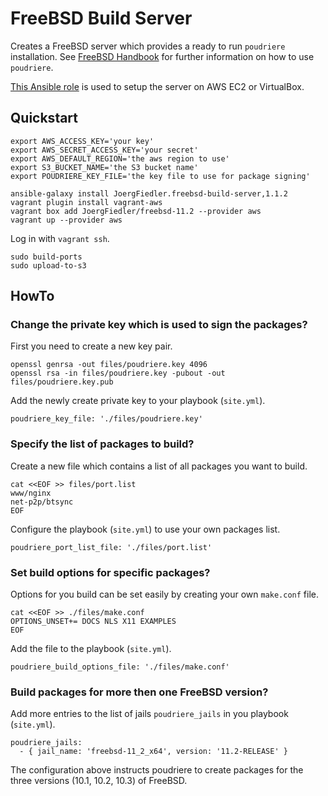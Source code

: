 # FreeBSD Build Server

Creates a FreeBSD server which provides a ready to run `poudriere` installation. See [FreeBSD Handbook](https://www.freebsd.org/doc/handbook/ports-poudriere.html) for further information on how to use `poudriere`.

[This Ansible role](https://github.com/JoergFiedler/freebsd-build-server) is used to setup the server on AWS EC2 or VirtualBox.

## Quickstart

    export AWS_ACCESS_KEY='your key'
    export AWS_SECRET_ACCESS_KEY='your secret'
    export AWS_DEFAULT_REGION='the aws region to use'
    export S3_BUCKET_NAME='the S3 bucket name'
    export POUDRIERE_KEY_FILE='the key file to use for package signing'

    ansible-galaxy install JoergFiedler.freebsd-build-server,1.1.2
    vagrant plugin install vagrant-aws
    vagrant box add JoergFiedler/freebsd-11.2 --provider aws
    vagrant up --provider aws

Log in with `vagrant ssh`.

    sudo build-ports
    sudo upload-to-s3

## HowTo

### Change the private key which is used to sign the packages?

First you need to create a new key pair.

    openssl genrsa -out files/poudriere.key 4096
    openssl rsa -in files/poudriere.key -pubout -out files/poudriere.key.pub

Add the newly create private key to your playbook (`site.yml`).

    poudriere_key_file: './files/poudriere.key'

### Specify the list of packages to build?

Create a new file which contains a list of all packages you want to build.

    cat <<EOF >> files/port.list
    www/nginx
    net-p2p/btsync
    EOF

Configure the playbook (`site.yml`) to use your own packages list.

    poudriere_port_list_file: './files/port.list'

### Set build options for specific packages?

Options for you build can be set easily by creating your own `make.conf` file.

    cat <<EOF >> ./files/make.conf
    OPTIONS_UNSET+= DOCS NLS X11 EXAMPLES
    EOF

Add the file to the playbook (`site.yml`).

    poudriere_build_options_file: './files/make.conf'

### Build packages for more then one FreeBSD version?

Add more entries to the list of jails `poudriere_jails` in you playbook (`site.yml`).

    poudriere_jails:
      - { jail_name: 'freebsd-11_2_x64', version: '11.2-RELEASE' }

The configuration above instructs poudriere to create packages for the three versions (10.1, 10.2, 10.3) of FreeBSD.

